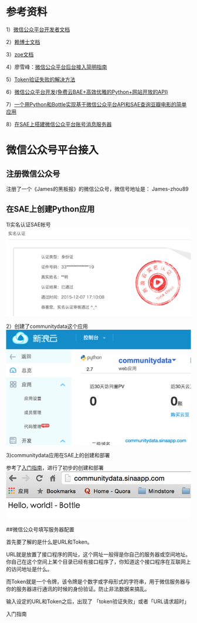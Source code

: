 

# 参考资料

1）[微信公众平台开发者文档](http://mp.weixin.qq.com/wiki/home/index.html)

2）[赖博士文档](https://wp-lai.gitbooks.io/learn-python/content/1sTry/wechat.html)

3）[zoe文档](https://zoejane.gitbooks.io/omooc2py/content/1sTry/diary-weixin.html)

4）廖雪峰：[微信公众平台后台接入简明指南](http://www.liaoxuefeng.com/article/0013900476318564121d01facf844cba508396f95d9bb82000)

5）[Token验证失败的解决方法](http://www.cnblogs.com/txw1958/p/token-verify.html)

6）[微信公众平台开发(免费云BAE+高效优雅的Python+网站开放的API)](http://www.cnblogs.com/weishun/p/weixin-publish-developing.html)

7）[一个用Python和Bottle实现基于微信公众平台API和SAE查询豆瓣电影的简单应用](http://kingson.org/?p=259)

8）[在SAE上搭建微信公众平台账号消息服务器](http://www.cnblogs.com/gzb1985/archive/2012/12/30/weixin-msg-server-based-on-sae-python.html)


#  微信公众号平台接入


## 注册微信公众号

注册了一个《James的黑板报》的微信公众号，微信号地址是： James-zhou89

## 在SAE上创建Python应用

1)实名认证SAE帐号
![](sae_test.png)

2）创建了communitydata这个应用
![](pycd1.png)

3)communitydata应用在SAE上的创建和部署

参考了[入门指南](http://www.sinacloud.com/doc/sae/python/tutorial.html#shi-yong-web-kai-fa-kuang-jia)，进行了初步的创建和部署
![](helloworldcd.png)

##微信公众号填写服务器配置

首先要了解的是什么是URL和Token。

URL就是放置了接口程序的网址，这个网址一般得是你自己的服务器或空间地址。你自己在这个空间上某个目录已经有接口程序了，你知道这个接口程序在互联网上的访问地址是什么。

而Token就是一个令牌，该令牌是个数字或字母形式的字符串，用于微信服务器与你的服务器进行通讯的时候的身份验证。防止非法数据来搞乱。


输入设定的URL和Token之后，出现了 「token验证失败」或者「URL请求超时」

入门指南


















